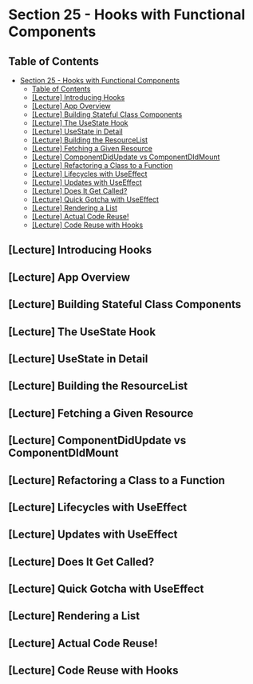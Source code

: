 # Section 25 - Hooks with Functional Components

## Table of Contents

- [Section 25 - Hooks with Functional Components](#section-25---hooks-with-functional-components)
  - [Table of Contents](#table-of-contents)
  - [[Lecture] Introducing Hooks](#lecture-introducing-hooks)
  - [[Lecture] App Overview](#lecture-app-overview)
  - [[Lecture] Building Stateful Class Components](#lecture-building-stateful-class-components)
  - [[Lecture] The UseState Hook](#lecture-the-usestate-hook)
  - [[Lecture] UseState in Detail](#lecture-usestate-in-detail)
  - [[Lecture] Building the ResourceList](#lecture-building-the-resourcelist)
  - [[Lecture] Fetching a Given Resource](#lecture-fetching-a-given-resource)
  - [[Lecture] ComponentDidUpdate vs ComponentDIdMount](#lecture-componentdidupdate-vs-componentdidmount)
  - [[Lecture] Refactoring a Class to a Function](#lecture-refactoring-a-class-to-a-function)
  - [[Lecture] Lifecycles with UseEffect](#lecture-lifecycles-with-useeffect)
  - [[Lecture] Updates with UseEffect](#lecture-updates-with-useeffect)
  - [[Lecture] Does It Get Called?](#lecture-does-it-get-called)
  - [[Lecture] Quick Gotcha with UseEffect](#lecture-quick-gotcha-with-useeffect)
  - [[Lecture] Rendering a List](#lecture-rendering-a-list)
  - [[Lecture] Actual Code Reuse!](#lecture-actual-code-reuse)
  - [[Lecture] Code Reuse with Hooks](#lecture-code-reuse-with-hooks)

## [Lecture] Introducing Hooks

## [Lecture] App Overview

## [Lecture] Building Stateful Class Components

## [Lecture] The UseState Hook

## [Lecture] UseState in Detail

## [Lecture] Building the ResourceList

## [Lecture] Fetching a Given Resource

## [Lecture] ComponentDidUpdate vs ComponentDIdMount

## [Lecture] Refactoring a Class to a Function

## [Lecture] Lifecycles with UseEffect

## [Lecture] Updates with UseEffect

## [Lecture] Does It Get Called?

## [Lecture] Quick Gotcha with UseEffect

## [Lecture] Rendering a List

## [Lecture] Actual Code Reuse!

## [Lecture] Code Reuse with Hooks
